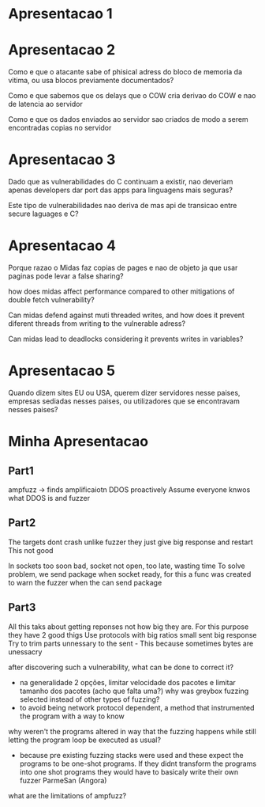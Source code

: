 # Apresentacao 1

# Apresentacao 2

Como e que o atacante sabe of phisical adress do bloco de memoria da vitima, ou usa blocos previamente documentados?

Como e que sabemos que os delays que o COW cria derivao do COW e nao de latencia ao servidor

Como e que os dados enviados ao servidor sao criados de modo a serem encontradas copias no servidor

# Apresentacao 3

Dado que as vulnerabilidades do C continuam a existir, nao deveriam apenas developers dar port das apps para linguagens mais seguras?

Este tipo de vulnerabilidades nao deriva de mas api de transicao entre secure laguages e C?

# Apresentacao 4

Porque razao o Midas faz copias de pages e nao de objeto ja que usar paginas pode levar a false sharing?

how does midas affect performance compared to other mitigations of double fetch vulnerability?    

Can midas defend against muti threaded writes, and how does it prevent diferent threads from writing to the vulnerable adress?

Can midas lead to deadlocks considering it prevents writes in variables?

# Apresentacao 5

Quando dizem sites EU ou USA, querem dizer servidores nesse paises, empresas sediadas nesses paises, ou utilizadores que se encontravam nesses paises?

# Minha Apresentacao

## Part1
ampfuzz -> finds amplificaiotn DDOS proactively
Assume everyone knwos what DDOS is and fuzzer

## Part2
The targets dont crash unlike fuzzer they just give big response and restart
This not good

In sockets too soon bad, socket not open, too late, wasting time
To solve problem, we send package when socket ready, for this a func was created to warn the fuzzer when the can send package

## Part3
All this taks about getting reponses not how big they are.
For this purpose they have 2 good thigs
	Use protocols with big ratios small sent big response
	Try to trim parts unnessary to the sent - This because sometimes bytes are unessacry


after discovering such a vulnerability, what can be 
done to correct it?
- na generalidade 2 opções, limitar velocidade dos 
pacotes e limitar tamanho dos pacotes (acho que 
falta uma?)
why was greybox fuzzing selected instead of other types of fuzzing?
- to avoid being network protocol dependent, a method 
that instrumented the program with a way to know

why weren't the programs altered in way that the fuzzing happens while still letting the program loop be executed as
usual?
- because pre existing fuzzing stacks were used and these expect the programs to be one-shot programs.
If they didnt transform the programs into one shot programs they would have to basicaly write their own fuzzer
ParmeSan (Angora)

what are the limitations of ampfuzz?